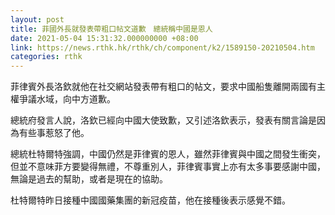 ```yaml
---
layout: post
title: 菲國外長就發表帶粗口帖文道歉　總統稱中國是恩人
date: 2021-05-04 15:31:32.000000000 +08:00
link: https://news.rthk.hk/rthk/ch/component/k2/1589150-20210504.htm
categories: rthk
---
```


菲律賓外長洛欽就他在社交網站發表帶有粗口的帖文，要求中國船隻離開兩國有主權爭議水域，向中方道歉。

總統府發言人說，洛欽已經向中國大使致歉，又引述洛欽表示，發表有關言論是因為有些事惹怒了他。

總統杜特爾特強調，中國仍然是菲律賓的恩人，雖然菲律賓與中國之間發生衝突，但並不意味菲方要變得無禮，不尊重別人，菲律賓事實上亦有太多事要感謝中國，無論是過去的幫助，或者是現在的協助。

杜特爾特昨日接種中國國藥集團的新冠疫苗，他在接種後表示感覺不錯。
